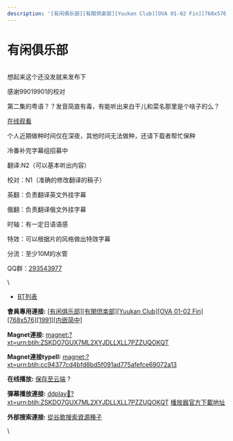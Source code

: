 ```yaml
---
description: '[有闲俱乐部][有閑倶楽部][Yuukan Club][OVA 01-02 Fin][768x576][1991][内嵌简中]'
---
```


# 有闲俱乐部



<figure><img src="https://4.bp.blogspot.com/-nxkYktP6eo0/WZxV5idh1uI/AAAAAAAAAJU/n7VJ93f_Sl0HB86DxEmyYiX0ZNVjqWUnACLcBGAs/s400/tlc-01-x264-pass2_001_2228.png" alt=""><figcaption></figcaption></figure>



想起来这个还没发就来发布下

感谢99019901的校对

第二集的粤语？？发音简直有毒，有能听出来白干儿和菜名那里是个啥子的么？

&#x20;

[在线观看](https://www.bilibili.com/video/av32059042)

&#x20;

个人近期做种时间仅在深夜，其他时间无法做种，还请下载者帮忙保种

&#x20;

冷番补完字幕组招募中

翻译:N2（可以基本听出内容）

校对：N1（准确的修改翻译的稿子）

英翻：负责翻译英文外挂字幕

俄翻：负责翻译俄文外挂字幕

时轴：有一定日语语感

特效：可以根据片的风格做出特效字幕

分流：至少10M的水管

&#x20;

&#x20;

QQ群：[293543977](https://jq.qq.com/?_wv=1027\&k=5UX65L6)

\


* [BT列表](https://share.dmhy.org/topics/view/521757_Yuukan_Club_OVA_01-02_Fin_768x576_1991.html#tabs-1)

**會員專用連接:** [\[有闲俱乐部\]\[有閑倶楽部\]\[Yuukan Club\]\[OVA 01-02 Fin\]\[768x576\]\[1991\]\[内嵌简中\]](https://dl.dmhy.org/2019/08/03/cc94377cd4bfd8bd5f091ad775afefce69072a13.torrent)

**Magnet連接:** [magnet:?xt=urn:btih:ZSKDO7GUX7ML2XYJDLLXLL7PZZUQOKQT](https://magnet/?xt=urn:btih:ZSKDO7GUX7ML2XYJDLLXLL7PZZUQOKQT\&dn=\&tr=http%3A%2F%2F104.238.198.186%3A8000%2Fannounce\&tr=udp%3A%2F%2F104.238.198.186%3A8000%2Fannounce\&tr=http%3A%2F%2Ftracker.openbittorrent.com%3A80%2Fannounce\&tr=udp%3A%2F%2Ftracker3.itzmx.com%3A6961%2Fannounce\&tr=http%3A%2F%2Ftracker4.itzmx.com%3A2710%2Fannounce\&tr=http%3A%2F%2Ftracker.publicbt.com%3A80%2Fannounce\&tr=http%3A%2F%2Ftracker.prq.to%2Fannounce\&tr=http%3A%2F%2Fopen.acgtracker.com%3A1096%2Fannounce\&tr=https%3A%2F%2Ft-115.rhcloud.com%2Fonly_for_ylbud\&tr=http%3A%2F%2Ftracker1.itzmx.com%3A8080%2Fannounce\&tr=http%3A%2F%2Ftracker2.itzmx.com%3A6961%2Fannounce\&tr=udp%3A%2F%2Ftracker1.itzmx.com%3A8080%2Fannounce\&tr=udp%3A%2F%2Ftracker2.itzmx.com%3A6961%2Fannounce\&tr=udp%3A%2F%2Ftracker3.itzmx.com%3A6961%2Fannounce\&tr=udp%3A%2F%2Ftracker4.itzmx.com%3A2710%2Fannounce\&tr=http%3A%2F%2Fnyaa.tracker.wf%3A7777%2Fannounce)

**Magnet連接typeII:** [magnet:?xt=urn:btih:cc94377cd4bfd8bd5f091ad775afefce69072a13](https://magnet/?xt=urn:btih:cc94377cd4bfd8bd5f091ad775afefce69072a13)

**在线播放:** [保存至云端](https://mypikpak.com/drive/url-checker?url=magnet:?xt=urn:btih:cc94377cd4bfd8bd5f091ad775afefce69072a13) ?

**彈幕播放連接:** [ddplay:magnet:?xt=urn:btih:ZSKDO7GUX7ML2XYJDLLXLL7PZZUQOKQT](ddplay:magnet:?xt=urn:btih:ZSKDO7GUX7ML2XYJDLLXLL7PZZUQOKQT\&dn=\&tr=http%3A%2F%2F104.238.198.186%3A8000%2Fannounce\&tr=udp%3A%2F%2F104.238.198.186%3A8000%2Fannounce\&tr=http%3A%2F%2Ftracker.openbittorrent.com%3A80%2Fannounce\&tr=udp%3A%2F%2Ftracker3.itzmx.com%3A6961%2Fannounce\&tr=http%3A%2F%2Ftracker4.itzmx.com%3A2710%2Fannounce\&tr=http%3A%2F%2Ftracker.publicbt.com%3A80%2Fannounce\&tr=http%3A%2F%2Ftracker.prq.to%2Fannounce\&tr=http%3A%2F%2Fopen.acgtracker.com%3A1096%2Fannounce\&tr=https%3A%2F%2Ft-115.rhcloud.com%2Fonly_for_ylbud\&tr=http%3A%2F%2Ftracker1.itzmx.com%3A8080%2Fannounce\&tr=http%3A%2F%2Ftracker2.itzmx.com%3A6961%2Fannounce\&tr=udp%3A%2F%2Ftracker1.itzmx.com%3A8080%2Fannounce\&tr=udp%3A%2F%2Ftracker2.itzmx.com%3A6961%2Fannounce\&tr=udp%3A%2F%2Ftracker3.itzmx.com%3A6961%2Fannounce\&tr=udp%3A%2F%2Ftracker4.itzmx.com%3A2710%2Fannounce\&tr=http%3A%2F%2Fnyaa.tracker.wf%3A7777%2Fannounce) [播放器官方下載地址](http://www.dandanplay.com/?from=dmhy)

**外部搜索連接:** [從谷歌搜索資源種子](https://www.google.com/search?oe=utf-8\&q=cc94377cd4bfd8bd5f091ad775afefce69072a13)

\
